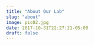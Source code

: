 ```yaml
---
title: "About Our Lab"
slug: "about"
image: pic02.jpg
date: 2017-10-31T22:27:21-05:00
draft: false
---
```

